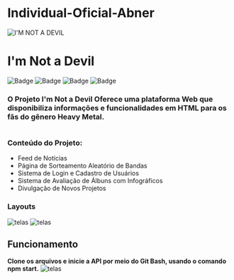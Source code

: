 # Individual-Oficial-Abner
![I'M NOT A DEVIL](https://cdn.discordapp.com/attachments/573246882210643968/851794887615447090/unknown.png)
# **I'm Not a Devil**

![Badge](https://img.shields.io/badge/Code-HTML-green?&logo=html)
![Badge](https://img.shields.io/badge/Code-JavaScript-yellow?&logo=api)
![Badge](https://img.shields.io/badge/Style-CSS-red?&logo=css)
![Badge](https://img.shields.io/badge/Graph-ChartsJS-blue?&logo=charts)

### O Projeto **I'm Not a Devil** Oferece uma plataforma Web que disponibiliza informações e funcionalidades em HTML para os fãs do gênero Heavy Metal.
#
###  **Conteúdo do Projeto:**
-	Feed de Notícias
-	Página de Sorteamento Aleatório de Bandas
-	Sistema de Login e Cadastro de Usuários
-	Sistema de Avaliação de Álbuns com Infográficos
-	Divulgação de Novos Projetos

### **Layouts**
![telas](https://cdn.discordapp.com/attachments/573246882210643968/851796029899538442/unknown.png)
![telas](https://cdn.discordapp.com/attachments/573246882210643968/851795545033932840/unknown.png)

## **Funcionamento**
**Clone os arquivos e inicie a API por meio do Git Bash, usando o comando npm start.**
![telas](https://cdn.discordapp.com/attachments/573246882210643968/851796462823407626/unknown.png)
